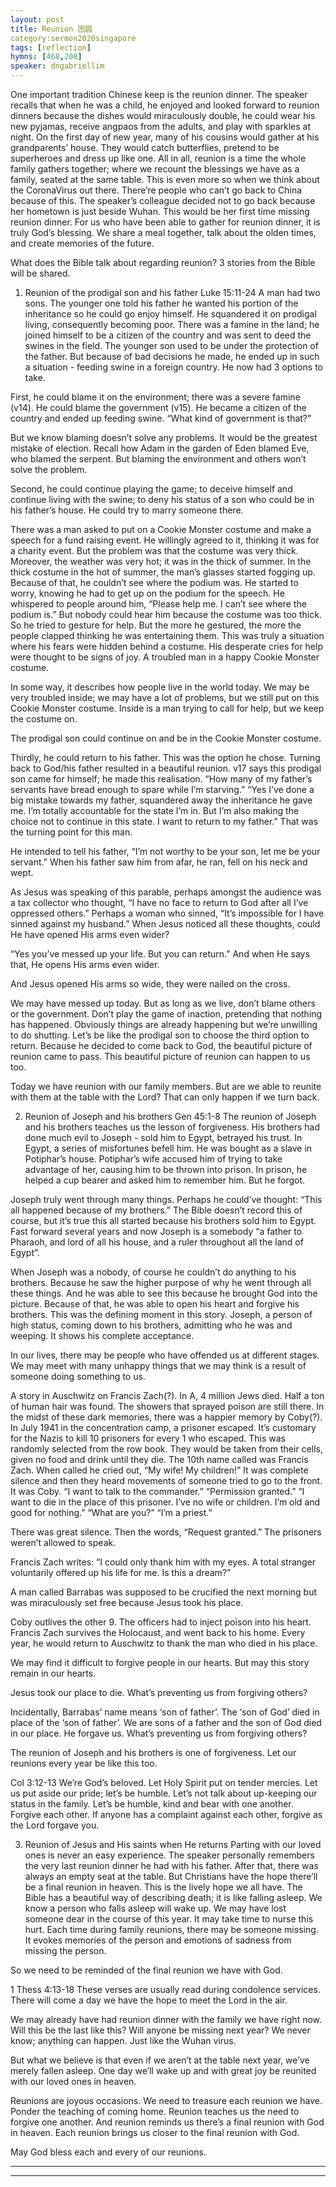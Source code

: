 ```yaml
---
layout: post
title: Reunion 团圆
category:sermon2020singapore
tags: [reflection]
hymns: [468,208]
speaker: dngabriellim
---
```

One important tradition Chinese keep is the reunion dinner. The speaker recalls that when he was a child, he enjoyed and looked forward to reunion dinners because the dishes would miraculously double, he could wear his new pyjamas, receive angpaos from the adults, and play with sparkles at night. On the first day of new year, many of his cousins would gather at his grandparents’ house. They would catch butterflies, pretend to be superheroes and dress up like one. All in all, reunion is a time the whole family gathers together; where we recount the blessings we have as a family, seated at the same table. This is even more so when we think about the CoronaVirus out there. There’re people who can’t go back to China because of this. The speaker’s colleague decided not to go back because her hometown is just beside Wuhan. This would be her first time missing reunion dinner. For us who have been able to gather for reunion dinner, it is truly God’s blessing. We share a meal together, talk about the olden times, and create memories of the future. 

What does the Bible talk about regarding reunion? 3 stories from the Bible will be shared. 

1. Reunion of the prodigal son and his father
Luke 15:11-24
A man had two sons. The younger one told his father he wanted his portion of the inheritance so he could go enjoy himself. He squandered it on prodigal living, consequently becoming poor. There was a famine in the land; he joined himself to be a citizen of the country and was sent to deed the swines in the field. The younger son used to be under the protection of the father. But because of bad decisions he made, he ended up in such a situation - feeding swine in a foreign country. He now had 3 options to take. 

First, he could blame it on the environment; there was a severe famine (v14). He could blame the government (v15). He became a citizen of the country and ended up feeding swine. “What kind of government is that?”

But we know blaming doesn’t solve any problems. It would be the greatest mistake of election. Recall how Adam in the garden of Eden blamed Eve, who blamed the serpent. But blaming the environment and others won’t solve the problem. 

Second, he could continue playing the game; to deceive himself and continue living with the swine; to deny his status of a son who could be in his father’s house. He could try to marry someone there. 

There was a man asked to put on a Cookie Monster costume and make a speech for a fund raising event. He willingly agreed to it, thinking it was for a charity event. But the problem was that the costume was very thick. Moreover, the weather was very hot; it was in the thick of summer. In the thick costume in the hot of summer, the man’s glasses started fogging up. Because of that, he couldn’t see where the podium was. He started to worry, knowing he had to get up on the podium for the speech. He whispered to people around him, “Please help me. I can’t see where the podium is.” But nobody could hear him because the costume was too thick. So he tried to gesture for help. But the more he gestured, the more the people clapped thinking he was entertaining them. This was truly a situation where his fears were hidden behind a costume. His desperate cries for help were thought to be signs of joy. A troubled man in a happy Cookie Monster costume. 

In some way, it describes how people live in the world today. We may be very troubled inside; we may have a lot of problems, but we still put on this Cookie Monster costume. Inside is a man trying to call for help, but we keep the costume on. 

The prodigal son could continue on and be in the Cookie Monster costume. 

Thirdly, he could return to his father. This was the option he chose. Turning back to God/his father resulted in a beautiful reunion. v17 says this prodigal son came for himself; he made this realisation. “How many of my father’s servants have bread enough to spare while I’m starving.” “Yes I’ve done a big mistake towards my father, squandered away the inheritance he gave me. I’m totally accountable for the state I’m in. But I’m also making the choice not to continue in this state. I want to return to my father.” That was the turning point for this man. 

He intended to tell his father, “I’m not worthy to be your son, let me be your servant.” When his father saw him from afar, he ran, fell on his neck and wept.

As Jesus was speaking of this parable, perhaps amongst the audience was a tax collector who thought, “I have no face to return to God after all I’ve oppressed others.” Perhaps a woman who sinned, “It’s impossible for I have sinned against my husband.” When Jesus noticed all these thoughts, could He have opened His arms even wider?

“Yes you’ve messed up your life. But you can return.” And when He says that, He opens His arms even wider. 

And Jesus opened His arms so wide, they were nailed on the cross. 

We may have messed up today. But as long as we live, don’t blame others or the government. Don’t play the game of inaction, pretending that nothing has happened. Obviously things are already happening but we’re unwilling to do shutting. Let’s be like the prodigal son to choose the third option to return. Because he decided to come back to God, the beautiful picture of reunion came to pass. This beautiful picture of reunion can happen to us too. 

Today we have reunion with our family members. But are we able to reunite with them at the table with the Lord? That can only happen if we turn back. 

2. Reunion of Joseph and his brothers
Gen 45:1-8
The reunion of Joseph and his brothers teaches us the lesson of forgiveness. His brothers had done much evil to Joseph - sold him to Egypt, betrayed his trust. In Egypt, a series of misfortunes befell him. He was bought as a slave in Potiphar’s house. Potiphar’s wife accused him of trying to take advantage of her, causing him to be thrown into prison. In prison, he helped a cup bearer and asked him to remember him. But he forgot. 

Joseph truly went through many things. Perhaps he could’ve thought: “This all happened because of my brothers.” The Bible doesn’t record this of course, but it’s true this all started because his brothers sold him to Egypt. Fast forward several years and now Joseph is a somebody “a father to Pharaoh, and lord of all his house, and a ruler throughout all the land of Egypt”. 

When Joseph was a nobody, of course he couldn’t do anything to his brothers. 
Because he saw the higher purpose of why he went through all these things. And he was able to see this because he brought God into the picture. Because of that, he was able to open his heart and forgive his brothers. This was the defining moment in this story. Joseph, a person of high status, coming down to his brothers, admitting who he was and weeping. It shows his complete acceptance. 

In our lives, there may be people who have offended us at different stages. We may meet with many unhappy things that we may think is a result of someone doing something to us. 

A story in Auschwitz on Francis Zach(?). In A, 4 million Jews died. Half a ton of human hair was found. The showers that sprayed poison are still there. In the midst of these dark memories, there was a happier memory by Coby(?). In July 1941 in the concentration camp, a prisoner escaped. It’s customary for the Nazis to kill 10 prisoners for every 1 who escaped. This was randomly selected from the row book. They would be taken from their cells, given no food and drink until they die. The 10th name called was Francis Zach. When called he cried out, “My wife! My children!” It was complete silence and then they heard movements of someone tried to go to the front. It was Coby. 
“I want to talk to the commander.” “Permission granted.” 
“I want to die in the place of this prisoner. I’ve no wife or children. I’m old and good for nothing.” 
“What are you?” 
“I’m a priest.”

There was great silence. Then the words, “Request granted.” The prisoners weren’t allowed to speak. 

Francis Zach writes: “I could only thank him with my eyes. A total stranger voluntarily offered up his life for me. Is this a dream?”

A man called Barrabas was supposed to be crucified the next morning but was miraculously set free because Jesus took his place. 

Coby outlives the other 9. The officers had to inject poison into his heart. Francis Zach survives the Holocaust, and went back to his home. Every year, he would return to Auschwitz to thank the man who died in his place. 

We may find it difficult to forgive people in our hearts. But may this story remain in our hearts. 

Jesus took our place to die. What’s preventing us from forgiving others?

Incidentally, Barrabas’ name means ‘son of father’. The ‘son of God’ died in place of the ‘son of father’. We are sons of a father and the son of God died in our place. He forgave us. What’s preventing us from forgiving others?

The reunion of Joseph and his brothers is one of forgiveness. Let our reunions every year be like this too. 

Col 3:12-13
We’re God’s beloved. Let Holy Spirit put on tender mercies. Let us put aside our pride; let’s be humble. Let’s not talk about up-keeping our status in the family. Let’s be humble, kind and bear with one another. Forgive each other. If anyone has a complaint against each other, forgive as the Lord forgave you. 

3. Reunion of Jesus and His saints when He returns
Parting with our loved ones is never an easy experience. The speaker personally remembers the very last reunion dinner he had with his father. After that, there was always an empty seat at the table. But Christians have the hope there’ll be a final reunion in heaven. This is the lively hope we all have. The Bible has a beautiful way of describing death; it is like falling asleep. We know a person who falls asleep will wake up. We may have lost someone dear in the course of this year. It may take time to nurse this hurt. Each time during family reunions, there may be someone missing. It evokes memories of the person and emotions of sadness from missing the person.

So we need to be reminded of the final reunion we have with God. 

1 Thess 4:13-18
These verses are usually read during condolence services. There will come a day we have the hope to meet the Lord in the air. 

We may already have had reunion dinner with the family we have right now. Will this be the last like this? Will anyone be missing next year? We never know; anything can happen. Just like the Wuhan virus. 

But what we believe is that even if we aren’t at the table next year, we’ve merely fallen asleep. One day we’ll wake up and with great joy be reunited with our loved ones in heaven. 

Reunions are joyous occasions. We need to treasure each reunion we have. Ponder the teaching of coming home. Reunion teaches us the need to forgive one another. And reunion reminds us there’s a final reunion with God in heaven. Each reunion brings us closer to the final reunion with God.

May God bless each and every of our reunions.  
 
----
****
